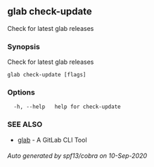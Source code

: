 ## glab check-update

Check for latest glab releases

### Synopsis

Check for latest glab releases

```
glab check-update [flags]
```

### Options

```
  -h, --help   help for check-update
```

### SEE ALSO

* [glab](glab.md)	 - A GitLab CLI Tool

###### Auto generated by spf13/cobra on 10-Sep-2020

